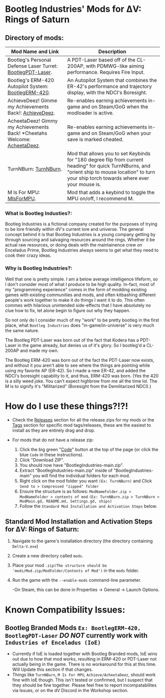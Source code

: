 # Bootleg Industries' Mods for ΔV: Rings of Saturn

## Directory of mods:

| Mod Name and Link | Description |
| --- | --- |
| Bootleg's Personal Defense Laser Turret: [BootlegPDT-Laser](https://github.com/digitalbarrito/BootlegIndustries/tree/main/BootlegPDT-Laser). | A PDT-Laser based off of the CL-200AP, with PDMWG-like aiming performance. Requires Fire Input. |
| Bootleg's ERM-420 Autopilot System: [BootlegERM-420](https://github.com/digitalbarrito/BootlegIndustries/tree/main/BootlegERM-420). | An Autopilot System that combines the ER-42's performance and trajectory display, with the NDCI's Boresight. |
| AchieveDeez! Gimme my Achievements Back!: [AchieveDeez](https://github.com/digitalbarrito/BootlegIndustries/tree/main/AchieveDeez). | Re-enables earning achievements in-game and on Steam/GoG when the modloader is active. |
| AcheetaDeez! Gimmy my Achievements Back! *Cheetahs Welcome: [AcheetaDeez](https://github.com/digitalbarrito/BootlegIndustries/tree/main/AcheetaDeez). | Re-enables earning achievements in-game and on Steam/GoG when your save is marked cheated. |
| TurnNBurn: [TurnNBurn](https://github.com/digitalbarrito/BootlegIndustries/tree/main/TurnNBurn). | Mod that allows you to set Keybinds for "180 degree flip from current heading" for quick TurnNBurns, and "orient ship to mouse location" to turn your ship torch towards where ever your mouse is. |
| M Is For MPU: [MIsForMPU](https://github.com/digitalbarrito/BootlegIndustries/tree/main/MIsForMPU). | Mod that adds a keybind to toggle the MPU on/off, I recommend M. |




### What is Bootleg Industies?:

   Bootleg Industries is a fictional company created for the purposes of trying to be lore friendly within dV's current lore and universe. The general concept behind it is that Bootleg Industries is a young company getting by through sourcing and salvaging resources around the rings. Whether it be actual raw resources, or doing deals with the maintainence crew on Enceladus Prime, Bootleg Industries always seems to get what they need to cook their crazy ideas.

### Why is Bootleg Industries?:

   Well that one is pretty simple. I am a below average intelligence lifeform, so I don't consider most of what I produce to be high quality. In-fact, most of my "programming experience" comes in the form of modding existing games with existing communities and mods, and often kitbashing different people's work together to make it do things I want it to do. This often commes with hilarious unintended side-effects that I have absolutely no clue how to fix, let alone begin to figure out why they happen.

   So not only do I consider much of my "work" to be pretty bootleg in the first place, what `Bootleg Industries` does "in-game/in-universe" is very much the same nature. 

   The Bootleg PDT-Laser was born out of the fact that Kodera has a PDT-Laser in the game already, but denies us of it's glory. So I bootleg'd a CL-200AP and made my own.

   The Bootleg ERM-420 was born out of the fact the PDT-Laser now exists, and without it you aren't able to see where the things are pointing while using my favorite AP (ER-42). So I made a new ER-42, and added the NDCI's boresight capablity to it, and thus, ERM-420 was born. (Yes the 420 is a silly weed joke. You can't expect highbrow from me all the time lol. The M is to signify it's "Militarized" (Boresight from the Demilitarized NDCI).)



# How do I use these things?!?!

- Check the [Releases](https://github.com/digitalbarrito/BootlegIndustries/releases) section for all the release.zips for my mods or the [Tags](https://github.com/digitalbarrito/BootlegIndustries/tags) section for specific mod tags/releases, these are the easiest to install as they are entirely drag and drop.

- For mods that do not have a release zip:
  1) Click the big green "[Code](https://github.com/digitalbarrito/BootlegIndustries/archive/refs/heads/main.zip)" button at the top of the page (or click the blue `Code` in these instructions).
  2) Click "Download ZIP".
  3) You should now have "BootlegIndustries-main.zip".
  4) Extract "BootlegIndustries-main.zip" inside of "BootlegIndustries-main" you will find the individual folders for each mod.
  5) Right click on the mod folder you want `(Ex: TurnNBurn)` and Click `Send to > Compressed "zipped" folder`
  6) Ensure the structure is as follows: `ModNameFolder.zip > ModNameFolder > contents of mod` `(Ex: TurnNBurn.zip > TurnNBurn > ModMain.gd, README.md, Settings.gd, ships)`
  7) Follow the `Standard Mod Installation and Activation Steps` below.

## Standard Mod Installation and Activation Steps for ΔV: Rings of Saturn:

1) Navigate to the game's installation directory (the directory containing `Delta-V.exe`)
2) Create a new directory called `mods`.
3) Place your mod `.zip(The structure should be 'mods/Mod.zip/ModFolder/Contents of Mod')` in the `mods` folder.
4) Run the game with the `--enable-mods` command-line parameter.
       
    -On Steam, this can be done in Properties → General → Launch Options.

# **Known Compatibility Issues:**
## **Bootleg Branded Mods** `Ex: BootlegERM-420, BootlegPDT-Laser` ***DO NOT*** currently work with `Industries of Enceladus (IoE)`
- Currently if IoE is loaded together with Bootleg Branded mods, IoE wins out due to how that mod works, resulting in ERM-420 or PDT-Laser not actually being in the game. There is no workaround for this at this time. Will Update this section if that changes.
- Things like `TurnNBurn`, `M Is For MPU`, `Achieve/AcheetaDeez`, should work fine with IoE though. This isn't tested or confirmed, but I suspect that they should be fine together. Please feel free to report incompatabilites via Issues, or on the dV Discord in the Workshop section. 
